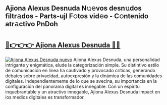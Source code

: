 ## Ajiona Alexus Desnuda N𝚞𝚎vos desn𝚞dos filtr𝚊dos - Parts-ujI F𝚘tos vid𝚎o - C𝚘ntenido atr𝚊ctivo PnDoh

# <h2><a href="http://mb4b9y3.tromn.icu/?c=Ajiona+Alexus+Desnuda">🔗👉👉👉 Ajiona Alexus Desnuda 🔗🔗</a></h2>

[![Ajiona Alexus Desnuda nuevo](https://i.imgur.com/pEAQMta.gif)](http://mb4b9y3.tromn.icu/?c=Ajiona+Alexus+Desnuda)
Ajiona Alexus Desnuda, una personalidad intrigante y enigmática, elude la categorización simple. Su distintivo estilo de comunicación en línea ha cautivado y provocado críticas, generando debates sobre privacidad, autoexpresión y la dinámica de las comunidades digitales. Independientemente de lo que se avecina, su importancia en la configuración del panorama digital es innegable. Con un espíritu inquebrantable y un atractivo innegable, Ajiona Alexus Desnuda impact en los medios digitales es transformador.

